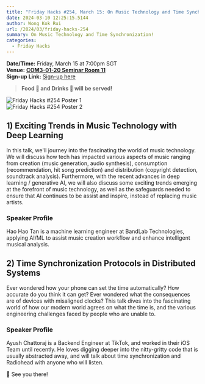 ```yaml
---
title: "Friday Hacks #254, March 15: On Music Technology and Time Synchronization"
date: 2024-03-10 12:25:15.5144
author: Wong Kok Rui
url: /2024/03/friday-hacks-254
summary: On Music Technology and Time Synchronization!
categories:
  - Friday Hacks
---
```


**Date/Time:** Friday, March 15 at 7:00pm SGT<br />
**Venue:** [**COM3-01-20 Seminar Room 11**](https://maps.app.goo.gl/ZLYgaKX8dL4uJjFc7)<br />
**Sign-up Link:** [Sign-up here](https://hckr.cc/fh-254-signup)<br />

> **Food 🍕 and Drinks 🧋 will be served!**

<img src="/img/2024/fh/254-1.jpg" alt="Friday Hacks #254 Poster 1" /><br />
<img src="/img/2024/fh/254-2.jpg" alt="Friday Hacks #254 Poster 2" /><br />

## 1) Exciting Trends in Music Technology with Deep Learning

In this talk, we'll journey into the fascinating the world of music technology. We will discuss how tech has impacted various aspects of music ranging from creation (music generation, audio synthesis), consumption (recommendation, hit song prediction) and distribution (copyright detection, soundtrack analysis). Furthermore, with the recent advances in deep learning / generative AI, we will also discuss some exciting trends emerging at the forefront of music technology, as well as the safeguards needed to ensure that AI continues to be assist and inspire, instead of replacing music artists.

### Speaker Profile

Hao Hao Tan is a machine learning engineer at BandLab Technologies, applying AI/ML to assist music creation workflow and enhance intelligent musical analysis.

## 2) Time Synchronization Protocols in Distributed Systems

Ever wondered how your phone can set the time automatically? How accurate do you think it can get? Ever wondered what the consequences are of devices with misaligned clocks? This talk dives into the fascinating world of how our modern world agrees on what the time is, and the various engineering challenges faced by people who are unable to.

### Speaker Profile

Ayush Chattoraj is a Backend Engineer at TikTok, and worked in their iOS Team until recently. He loves digging deeper into the nitty-gritty code that is usually abstracted away, and will talk about time synchronization and Radiohead with anyone who will listen.

👋 See you there!

